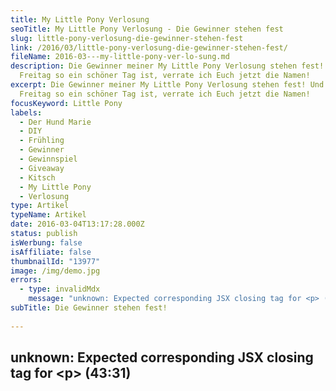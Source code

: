```yaml
---
title: My Little Pony Ver­lo­sung
seoTitle: My Little Pony Verlosung - Die Gewinner stehen fest
slug: little-pony-verlosung-die-gewinner-stehen-fest
link: /2016/03/little-pony-verlosung-die-gewinner-stehen-fest/
fileName: 2016-03---my-little-pony-ver-lo-sung.md
description: Die Gewinner meiner My Little Pony Verlosung stehen fest! Und weil
  Freitag so ein schöner Tag ist, verrate ich Euch jetzt die Namen!
excerpt: Die Gewinner meiner My Little Pony Verlosung stehen fest! Und weil
  Freitag so ein schöner Tag ist, verrate ich Euch jetzt die Namen!
focusKeyword: Little Pony
labels:
  - Der Hund Marie
  - DIY
  - Frühling
  - Gewinner
  - Gewinnspiel
  - Giveaway
  - Kitsch
  - My Little Pony
  - Verlosung
type: Artikel
typeName: Artikel
date: 2016-03-04T13:17:28.000Z
status: publish
isWerbung: false
isAffiliate: false
thumbnailId: "13977"
image: /img/demo.jpg
errors:
  - type: invalidMdx
    message: "unknown: Expected corresponding JSX closing tag for <p> (43:31)"
subTitle: Die Ge­win­ner stehen fest!
  
---
```


## unknown: Expected corresponding JSX closing tag for &lt;p> (43:31)

<!--
**Freitag ist ein schöner Tag! Und weil das so ist, habe ich heute was wirklich
Schönes für Euch!**

![Little Pony](http://cardamonchai.com/wp-content/uploads/2016/03/24988699312_08b4c7bf9e_z-640x427.jpg "My Little Pony aus meiner Herde")

Die Gewinner meiner My Little Pony Verlosung stehen fest! Vielen Dank, an alle,
die teilgenommen haben! Alle Gewinner/innen wurden per E-Mail benachrichtigt,
sobald ich Eure Post-Adressen habe, gehen die bunten Pferdchen Euch raus.

## Je ein My Little Pony aus meiner Herde haben gewonnen

- Iris
- Nina
- Jessi
- Joanna
- Falko
- Andrea

![Little Pony](http://cardamonchai.com/wp-content/uploads/2016/03/25106861825_c9218b0139_z-640x427.jpg "Schon bald in einem neuen Zuhause")

Ein fröhliches Wiehern in die Runde und eine Runde buntes Glitzerkonfetti für
alle! Habt ein schönes Wochenende und bleibt mir treu, ich würde mich wirklich
sehr freuen, auch in Zukunft den ein oder anderen Kommentar von Euch hier oder
auf meiner [Facebook-Seite](http://www.facebook.com/cardamonchai) zu finden!

Und weil der Tag so wunderbar frühlingshaft, sonnig und strahlend schön ist,
hier noch einen schönen Text von DER HUND MARIE für die Gewinner. Er geht mir
einfach nie aus dem Kopf, heute ist der richtige Tag, um ihn mit Euch zu teilen.

<blockquote>
## Am vermaledeiten Pool
Könnte sein du siehst mich nie mehr schlafen
Bleib alleine ich werd heut nicht mehr wachen, nein

Keine Felsen ich suche Kakteen Pausen sind nicht vorgesehen

Ich entdecke eine sehr ruhige Art an mir Gegenstände an die Wände zu werfen,

Zu betrachten als wären es Scherben So wie mein Gedächtnis

So wie mein Gefühl Wie damals beißend am vermaledeiten Pool

In der Hand ein Herz oder war's ihr Glas? Ich erinnere nicht was zuerst zerbrach

Und ich hör mich noch sagen Ich hör mich noch sagen

Denkt man in Momenten wie diesen am besten an morgen? In Momenten wie diesen am
besten an morgen, an morgen?

Denkt man in Momenten wie diesen am besten an morgen? In Momenten wie diesen am
besten an morgen, an morgen?</blockquote>

-->

  